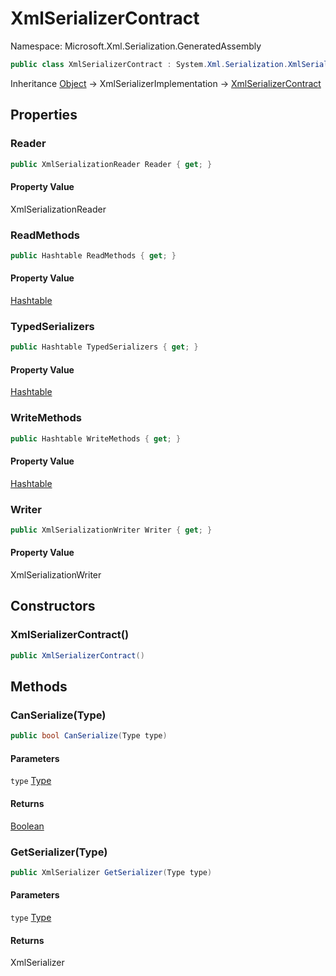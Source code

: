 # XmlSerializerContract

Namespace: Microsoft.Xml.Serialization.GeneratedAssembly

```csharp
public class XmlSerializerContract : System.Xml.Serialization.XmlSerializerImplementation
```

Inheritance [Object](https://docs.microsoft.com/en-us/dotnet/api/system.object) → XmlSerializerImplementation → [XmlSerializerContract](./microsoft.xml.serialization.generatedassembly.xmlserializercontract.md)

## Properties

### <a id="properties-reader"/>**Reader**

```csharp
public XmlSerializationReader Reader { get; }
```

#### Property Value

XmlSerializationReader<br>

### <a id="properties-readmethods"/>**ReadMethods**

```csharp
public Hashtable ReadMethods { get; }
```

#### Property Value

[Hashtable](https://docs.microsoft.com/en-us/dotnet/api/system.collections.hashtable)<br>

### <a id="properties-typedserializers"/>**TypedSerializers**

```csharp
public Hashtable TypedSerializers { get; }
```

#### Property Value

[Hashtable](https://docs.microsoft.com/en-us/dotnet/api/system.collections.hashtable)<br>

### <a id="properties-writemethods"/>**WriteMethods**

```csharp
public Hashtable WriteMethods { get; }
```

#### Property Value

[Hashtable](https://docs.microsoft.com/en-us/dotnet/api/system.collections.hashtable)<br>

### <a id="properties-writer"/>**Writer**

```csharp
public XmlSerializationWriter Writer { get; }
```

#### Property Value

XmlSerializationWriter<br>

## Constructors

### <a id="constructors-.ctor"/>**XmlSerializerContract()**

```csharp
public XmlSerializerContract()
```

## Methods

### <a id="methods-canserialize"/>**CanSerialize(Type)**

```csharp
public bool CanSerialize(Type type)
```

#### Parameters

`type` [Type](https://docs.microsoft.com/en-us/dotnet/api/system.type)<br>

#### Returns

[Boolean](https://docs.microsoft.com/en-us/dotnet/api/system.boolean)

### <a id="methods-getserializer"/>**GetSerializer(Type)**

```csharp
public XmlSerializer GetSerializer(Type type)
```

#### Parameters

`type` [Type](https://docs.microsoft.com/en-us/dotnet/api/system.type)<br>

#### Returns

XmlSerializer

